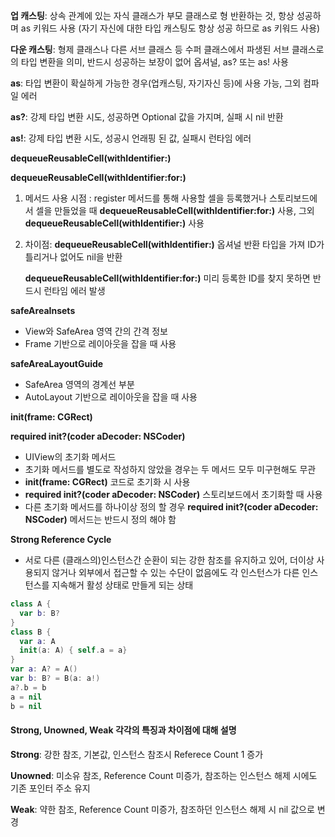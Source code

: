 **업 캐스팅**: 상속 관계에 있는 자식 클래스가 부모 클래스로 형 반환하는 것, 항상 성공하며 as 키워드 사용 (자기 자신에 대한 타입 캐스팅도 항상 성공 하므로 as 키워드 사용)

**다운 캐스팅**: 형제 클래스나 다른 서브 클래스 등 수퍼 클래스에서 파생된 서브 클래스로의 타입 변환을 의미, 반드시 성공하는 보장이 없어 옵셔널, as? 또는 as! 사용

**as**: 타입 변환이 확실하게 가능한 경우(업캐스팅, 자기자신 등)에 사용 가능, 그외 컴파일 에러

**as?**: 강제 타입 변환 시도, 성공하면 Optional 값을 가지며, 실패 시 nil 반환

**as!**: 강제 타입 변환 시도, 성공시 언래핑 된 값, 실패시 런타임 에러



**dequeueReusableCell(withIdentifier:)**

**dequeueReusableCell(withIdentifier:for:)**

1. 메서드 사용 시점 : register 메서드를 통해 사용할 셀을 등록했거나 스토리보드에서 셀을 만들었을 때 **dequeueReusableCell(withIdentifier:for:)** 사용, 그외 **dequeueReusableCell(withIdentifier:)** 사용

2. 차이점: **dequeueReusableCell(withIdentifier:)** 옵셔널 반환 타입을 가져 ID가 틀리거나 없어도 nil을 반환

   **dequeueReusableCell(withIdentifier:for:)** 미리 등록한 ID를 찾지 못하면 반드시 런타임 에러 발생 



**safeAreaInsets**

* View와 SafeArea 영역 간의 간격 정보
* Frame 기반으로 레이아웃을 잡을 때 사용

**safeAreaLayoutGuide**

* SafeArea 영역의 경계선 부분
* AutoLayout 기반으로 레이아웃을 잡을 때 사용



**init(frame: CGRect)**

**required init?(coder aDecoder: NSCoder)**

* UIView의 초기화 메서드
* 초기화 메서드를 별도로 작성하지 않았을 경우는 두 메서드 모두 미구현해도 무관
* **init(frame: CGRect)** 코드로 초기화 시 사용
* **required init?(coder aDecoder: NSCoder)** 스토리보드에서 초기화할 때 사용
* 다른 초기화 메서드를 하나이상 정의 할 경우 **required init?(coder aDecoder: NSCoder)** 메서드는 반드시 정의 해야 함



**Strong Reference Cycle**

* 서로 다른 (클래스의)인스턴스간 순환이 되는 강한 참조를 유지하고 있어, 더이상 사용되지 않거나 외부에서 접근할 수 있는 수단이 없음에도 각 인스턴스가 다른 인스턴스를 지속해거 활성 상태로 만들게 되는 상태

```swift
class A {
  var b: B?
}
class B {
  var a: A
  init(a: A) { self.a = a}
}
var a: A? = A()
var b: B? = B(a: a!)
a?.b = b
a = nil
b = nil
```

#### Strong, Unowned, Weak 각각의 특징과 차이점에 대해 설명

**Strong**: 강한 참조, 기본값, 인스턴스 참조시 Referece Count 1 증가

**Unowned**: 미소유 참조, Reference Count 미증가, 참조하는 인스턴스 해제 시에도 기존 포인터 주소 유지

**Weak**: 약한 참조,  Reference Count 미증가, 참조하던 인스턴스 해제 시 nil 값으로 변경